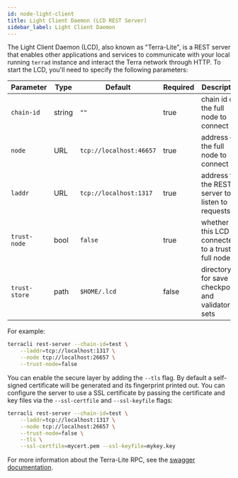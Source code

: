 ```yaml
---
id: node-light-client
title: Light Client Daemon (LCD REST Server)
sidebar_label: Light Client Daemon
---
```


The Light Client Daemon (LCD), also known as "Terra-Lite", is a REST server that enables other applications and services to communicate with your local running `terrad` instance and interact the Terra network through HTTP. To start the LCD, you'll need to specify the following parameters:


| Parameter   | Type      | Default                 | Required | Description                                          |
| ----------- | --------- | ----------------------- | -------- | ---------------------------------------------------- |
| `chain-id`    | string    | `""`                    | true     | chain id of the full node to connect                 |
| `node`        | URL       | `tcp://localhost:46657` | true     | address of the full node to connect                  |
| `laddr`       | URL       | `tcp://localhost:1317`  | true     | address for the REST server to listen to requests    |
| `trust-node`  | bool      | `false`                 | true     | whether this LCD is connected to a trusted full node |
| `trust-store` | path      | `$HOME/.lcd`            | false    | directory for save checkpoints and validator sets    |

For example:

```bash
terracli rest-server --chain-id=test \
    --laddr=tcp://localhost:1317 \
    --node tcp://localhost:26657 \
    --trust-node=false
```

You can enable the secure layer by adding the `--tls` flag. By default a self-signed certificate will be generated and its fingerprint printed out. You can configure the server to use a SSL certificate by passing the certificate and key files via the
`--ssl-certfile` and `--ssl-keyfile` flags:

```bash
terracli rest-server --chain-id=test \
    --laddr=tcp://localhost:1317 \
    --node tcp://localhost:26657 \
    --trust-node=false \
    --tls \
    --ssl-certfile=mycert.pem --ssl-keyfile=mykey.key
```

For more information about the Terra-Lite RPC, see the [swagger documentation](https://swagger.terra.dev/).
